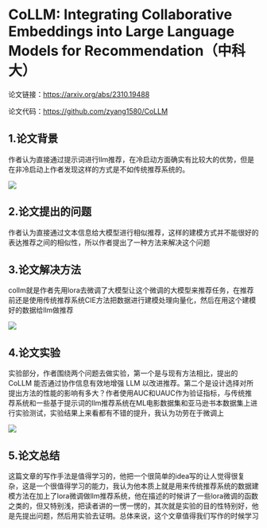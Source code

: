 # CoLLM: Integrating Collaborative Embeddings into Large Language Models for Recommendation（中科大）

论文链接：https://arxiv.org/abs/2310.19488

论文代码：https://github.com/zyang1580/CoLLM

## 1.论文背景

作者认为直接通过提示词进行llm推荐，在冷启动方面确实有比较大的优势，但是在非冷启动上作者发现这样的方式是不如传统推荐系统的。

![](https://raw.githubusercontent.com/XingYu-Zhong/LLMsStudy/master/%E8%AE%BA%E6%96%87%E8%A7%A3%E8%AF%BB/pic/collm_warm_cold.png)

## 2.论文提出的问题

作者认为直接通过文本信息给大模型进行相似推荐，这样的建模方式并不能很好的表达推荐之间的相似性，所以作者提出了一种方法来解决这个问题

## 3.论文解决方法

collm就是作者先用lora去微调了大模型让这个微调的大模型来推荐任务，在推荐前还是使用传统推荐系统CIE方法把数据进行建模处理向量化，然后在用这个建模好的数据给llm做推荐

![](https://raw.githubusercontent.com/XingYu-Zhong/LLMsStudy/master/%E8%AE%BA%E6%96%87%E8%A7%A3%E8%AF%BB/pic/collm_key.png)

## 4.论文实验

实验部分，作者围绕两个问题去做实验，第一个是与现有方法相比，提出的 CoLLM 能否通过协作信息有效地增强 LLM 以改进推荐。第二个是设计选择对所提出方法的性能的影响有多大？作者使用AUC和UAUC作为验证指标，与传统推荐系统和一些基于提示词的llm推荐系统在ML电影数据集和亚马逊书本数据集上进行实验测试，实验结果上来看都有不错的提升，我认为功劳在于微调上

![](https://raw.githubusercontent.com/XingYu-Zhong/LLMsStudy/master/%E8%AE%BA%E6%96%87%E8%A7%A3%E8%AF%BB/pic/collm_data.png)



## 5.论文总结

这篇文章的写作手法是值得学习的，他把一个很简单的idea写的让人觉得很复杂，这是一个很值得学习的能力，我认为他本质上就是用来传统推荐系统的数据建模方法在加上了lora微调做llm推荐系统，他在描述的时候讲了一些lora微调的函数之类的，但又特别浅，把读者讲的一愣一愣的，其次就是实验的目的性特别好，他是先提出问题，然后用实验去证明。总体来说，这个文章值得我们写作的时候学习

